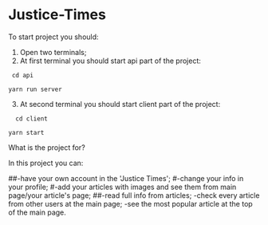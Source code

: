 # Justice-Times

To start project you should:

1) Open two terminals;
2) At first terminal you should start api part of the project:
 ```
  cd api
  ```
  ```
  yarn run server
  ```
3) At second terminal you should start client part of the project:
```
  cd client
  ```
  ```
  yarn start
```
What is the project for?

In this project you can:

##-have your own account in the 'Justice Times';
#-change your info in your profile;
#-add your articles with images and see them from main page/your article's page;
##-read full info from articles;
-check every article from other users at the main page;
-see the most popular article at the top of the main page.
